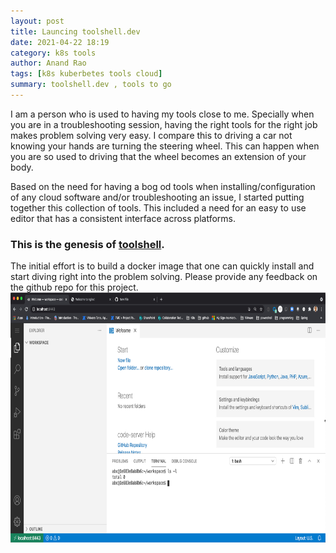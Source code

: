 ```yaml
---
layout: post
title: Launcing toolshell.dev
date: 2021-04-22 18:19
category: k8s tools
author: Anand Rao
tags: [k8s kuberbetes tools cloud]
summary: toolshell.dev , tools to go
---
```


I am a person who is used to having my tools close to me. Specially when you are in a troubleshooting session, having the right tools for the right job makes problem solving very easy. I compare this to driving a car not knowing your hands are turning the steering wheel. 
This can happen when you are so used to driving that the wheel becomes an extension of your body. 

Based on the need for having a bog od tools when installing/configuration of any cloud software and/or troubleshooting an issue, I started putting together this collection of tools. This included a need for an easy to use editor that has a consistent interface across platforms. 
### This is the genesis of [toolshell](http://www.toolshell.dev). 

The initial effort is to build a docker image that one can quickly install and start diving right into the problem solving. 
Please provide any feedback on the github repo for this project. 
<img src="/images/code-server.jpg" width="600" height="400">

